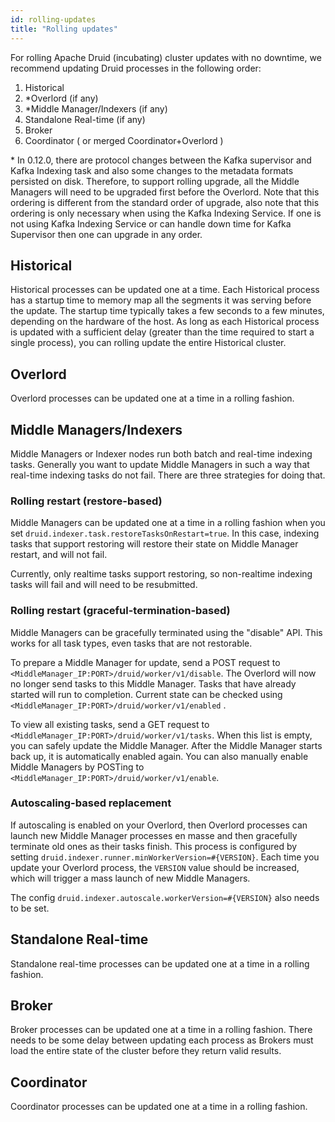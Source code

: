```yaml
---
id: rolling-updates
title: "Rolling updates"
---
```


<!--
  ~ Licensed to the Apache Software Foundation (ASF) under one
  ~ or more contributor license agreements.  See the NOTICE file
  ~ distributed with this work for additional information
  ~ regarding copyright ownership.  The ASF licenses this file
  ~ to you under the Apache License, Version 2.0 (the
  ~ "License"); you may not use this file except in compliance
  ~ with the License.  You may obtain a copy of the License at
  ~
  ~   http://www.apache.org/licenses/LICENSE-2.0
  ~
  ~ Unless required by applicable law or agreed to in writing,
  ~ software distributed under the License is distributed on an
  ~ "AS IS" BASIS, WITHOUT WARRANTIES OR CONDITIONS OF ANY
  ~ KIND, either express or implied.  See the License for the
  ~ specific language governing permissions and limitations
  ~ under the License.
  -->


For rolling Apache Druid (incubating) cluster updates with no downtime, we recommend updating Druid processes in the
following order:

1. Historical
2. \*Overlord (if any)
3. \*Middle Manager/Indexers (if any)
4. Standalone Real-time (if any)
5. Broker
6. Coordinator ( or merged Coordinator+Overlord )

\* In 0.12.0, there are protocol changes between the Kafka supervisor and Kafka Indexing task and also some changes to the metadata formats persisted on disk. Therefore, to support rolling upgrade, all the Middle Managers will need to be upgraded first before the Overlord. Note that this ordering is different from the standard order of upgrade, also note that this ordering is only necessary when using the Kafka Indexing Service. If one is not using Kafka Indexing Service or can handle down time for Kafka Supervisor then one can upgrade in any order.

## Historical

Historical processes can be updated one at a time. Each Historical process has a startup time to memory map
all the segments it was serving before the update. The startup time typically takes a few seconds to
a few minutes, depending on the hardware of the host. As long as each Historical process is updated
with a sufficient delay (greater than the time required to start a single process), you can rolling
update the entire Historical cluster.

## Overlord

Overlord processes can be updated one at a time in a rolling fashion.

## Middle Managers/Indexers

Middle Managers or Indexer nodes run both batch and real-time indexing tasks. Generally you want to update Middle
Managers in such a way that real-time indexing tasks do not fail. There are three strategies for
doing that.

### Rolling restart (restore-based)

Middle Managers can be updated one at a time in a rolling fashion when you set
`druid.indexer.task.restoreTasksOnRestart=true`. In this case, indexing tasks that support restoring
will restore their state on Middle Manager restart, and will not fail.

Currently, only realtime tasks support restoring, so non-realtime indexing tasks will fail and will
need to be resubmitted.

### Rolling restart (graceful-termination-based)

Middle Managers can be gracefully terminated using the "disable" API. This works for all task types,
even tasks that are not restorable.

To prepare a Middle Manager for update, send a POST request to
`<MiddleManager_IP:PORT>/druid/worker/v1/disable`. The Overlord will now no longer send tasks to
this Middle Manager. Tasks that have already started will run to completion. Current state can be checked
using `<MiddleManager_IP:PORT>/druid/worker/v1/enabled` .

To view all existing tasks, send a GET request to `<MiddleManager_IP:PORT>/druid/worker/v1/tasks`.
When this list is empty, you can safely update the Middle Manager. After the Middle Manager starts
back up, it is automatically enabled again. You can also manually enable Middle Managers by POSTing
to `<MiddleManager_IP:PORT>/druid/worker/v1/enable`.

### Autoscaling-based replacement

If autoscaling is enabled on your Overlord, then Overlord processes can launch new Middle Manager processes
en masse and then gracefully terminate old ones as their tasks finish. This process is configured by
setting `druid.indexer.runner.minWorkerVersion=#{VERSION}`. Each time you update your Overlord process,
the `VERSION` value should be increased, which will trigger a mass launch of new Middle Managers.

The config `druid.indexer.autoscale.workerVersion=#{VERSION}` also needs to be set.

## Standalone Real-time

Standalone real-time processes can be updated one at a time in a rolling fashion.

## Broker

Broker processes can be updated one at a time in a rolling fashion. There needs to be some delay between
updating each process as Brokers must load the entire state of the cluster before they return valid
results.

## Coordinator

Coordinator processes can be updated one at a time in a rolling fashion.

